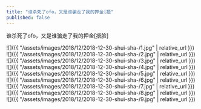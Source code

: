 ```yaml
---
title: "谁杀死了ofo，又是谁骗走了我的押金[捂"
published: false
---
```

谁杀死了ofo，又是谁骗走了我的押金[捂脸]



![]({{ "/assets/images/2018/12/2018-12-30-shui-sha-/1.jpg" | relative_url }})
![]({{ "/assets/images/2018/12/2018-12-30-shui-sha-/2.jpg" | relative_url }})
![]({{ "/assets/images/2018/12/2018-12-30-shui-sha-/3.jpg" | relative_url }})
![]({{ "/assets/images/2018/12/2018-12-30-shui-sha-/4.jpg" | relative_url }})
![]({{ "/assets/images/2018/12/2018-12-30-shui-sha-/5.jpg" | relative_url }})
![]({{ "/assets/images/2018/12/2018-12-30-shui-sha-/6.jpg" | relative_url }})
![]({{ "/assets/images/2018/12/2018-12-30-shui-sha-/7.jpg" | relative_url }})
![]({{ "/assets/images/2018/12/2018-12-30-shui-sha-/8.jpg" | relative_url }})
![]({{ "/assets/images/2018/12/2018-12-30-shui-sha-/9.jpg" | relative_url }})
